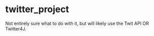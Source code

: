 # twitter_project
Not entirely sure what to do with it, but will likely use the Twit API OR Twitter4J.
